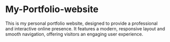 # My-Portfolio-website
This is my personal portfolio website, designed to provide a professional and interactive online presence. It features a modern, responsive layout and smooth navigation, offering visitors an engaging user experience.
